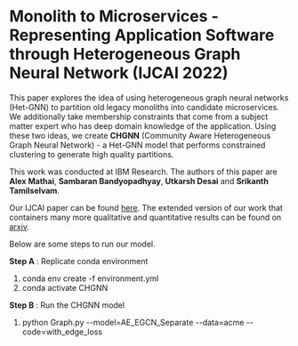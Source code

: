 # Monolith to Microservices - Representing Application Software through Heterogeneous Graph Neural Network (IJCAI 2022)

This paper explores the idea of using heterogeneous graph neural networks (Het-GNN) to partition old legacy monoliths into candidate microservices. We additionally take membership constraints that come from a subject matter expert who has deep domain knowledge of the application. Using these two ideas, we create **CHGNN** (Community Aware Heterogeneous Graph Neural Network) - a Het-GNN model that performs constrained clustering to generate high quality partitions.

This work was conducted at IBM Research. The authors of this paper are **Alex Mathai**, **Sambaran Bandyopadhyay**, **Utkarsh Desai** and **Srikanth Tamilselvam**. 

Our IJCAI paper can be found [here](https://www.ijcai.org/proceedings/2022/0542.pdf). The extended version of our work that containers many more qualitative and quantitative results can be found on [arxiv](https://arxiv.org/pdf/2112.01317.pdf).

Below are some steps to run our model.

**Step A** : Replicate conda environment
1. conda env create -f environment.yml
2. conda activate CHGNN

**Step B** : Run the CHGNN model 
1. python Graph.py --model=AE_EGCN_Separate --data=acme --code=with_edge_loss
